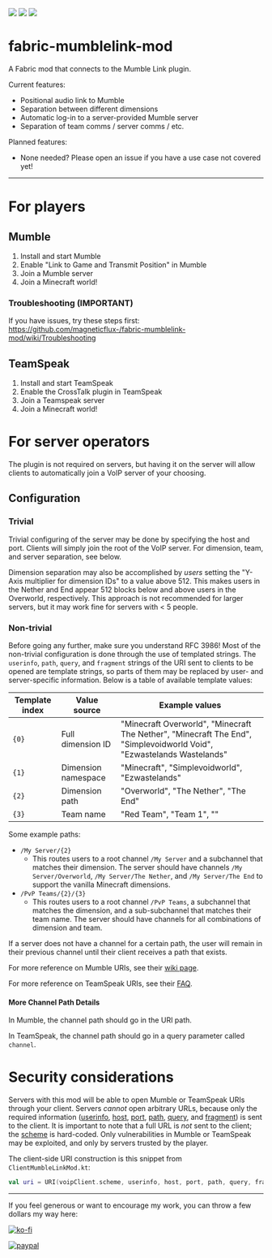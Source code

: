 [![](http://cf.way2muchnoise.eu/short_mumble-link-fabric_downloads.svg)](https://minecraft.curseforge.com/projects/mumble-link-fabric)
[![](http://cf.way2muchnoise.eu/versions/mumble-link-fabric_all.svg)](https://minecraft.curseforge.com/projects/mumble-link-fabric)
[![](http://cf.way2muchnoise.eu/packs/short_mumble-link-fabric.svg)](https://minecraft.curseforge.com/projects/mumble-link-fabric)

# fabric-mumblelink-mod
A Fabric mod that connects to the Mumble Link plugin.

Current features:
* Positional audio link to Mumble
* Separation between different dimensions
* Automatic log-in to a server-provided Mumble server
* Separation of team comms / server comms / etc.

Planned features:
* None needed? Please open an issue if you have a use case not covered yet!

---

# For players

## Mumble

1. Install and start Mumble
2. Enable "Link to Game and Transmit Position" in Mumble
3. Join a Mumble server
4. Join a Minecraft world!

### Troubleshooting (IMPORTANT)
If you have issues, try these steps first: https://github.com/magneticflux-/fabric-mumblelink-mod/wiki/Troubleshooting

## TeamSpeak

1. Install and start TeamSpeak
2. Enable the CrossTalk plugin in TeamSpeak
3. Join a Teamspeak server
4. Join a Minecraft world!

# For server operators

The plugin is not required on servers, but having it on the server will allow clients to automatically join a VoIP server of your choosing.

## Configuration

### Trivial
Trivial configuring of the server may be done by specifying the host and port. Clients will simply join the root of the VoIP server. For dimension, team, and server separation, see below.

Dimension separation may also be accomplished by _users_ setting the "Y-Axis multiplier for dimension IDs" to a value above 512. This makes users in the Nether and End appear 512 blocks below and above users in the Overworld, respectively. This approach is not recommended for larger servers, but it may work fine for servers with < 5 people.

### Non-trivial
Before going any further, make sure you understand RFC 3986! Most of the non-trivial configuration is done through the use of templated strings. The `userinfo`, `path`, `query`, and `fragment` strings of the URI sent to clients to be opened are template strings, so parts of them may be replaced by user- and server-specific information. Below is a table of available template values:

| Template index | Value source         | Example values |
| -------------- | -------------------- | -------------- |
| `{0}`          | Full dimension ID    | "Minecraft Overworld", "Minecraft The Nether", "Minecraft The End", "Simplevoidworld Void", "Ezwastelands Wastelands" |
| `{1}`          | Dimension namespace  | "Minecraft", "Simplevoidworld", "Ezwastelands" |
| `{2}`          | Dimension path       | "Overworld", "The Nether", "The End" |
| `{3}`          | Team name            | "Red Team", "Team 1", "" |

Some example paths:

- `/My Server/{2}`
  - This routes users to a root channel `/My Server` and a subchannel that matches their dimension. The server should have channels `/My Server/Overworld`, `/My Server/The Nether`, and `/My Server/The End` to support the vanilla Minecraft dimensions.
- `/PvP Teams/{2}/{3}`
  - This routes users to a root channel `/PvP Teams`, a subchannel that matches the dimension, and a sub-subchannel that matches their team name. The server should have channels for all combinations of dimension and team.

If a server does not have a channel for a certain path, the user will remain in their previous channel until their client receives a path that exists.

For more reference on Mumble URIs, see their [wiki page](https://wiki.mumble.info/wiki/Mumble_URL).

For more reference on TeamSpeak URIs, see their [FAQ](https://support.teamspeakusa.com/index.php?/Knowledgebase/Article/View/46/0/how-can-i-link-to-my-teamspeak-3-server-on-my-webpage).

#### More Channel Path Details

In Mumble, the channel path should go in the URI path.

In TeamSpeak, the channel path should go in a query parameter called `channel`.

# Security considerations

Servers with this mod will be able to open Mumble or TeamSpeak URIs through your client. Servers _cannot_ open arbitrary URLs, because only the required information ([userinfo](https://tools.ietf.org/html/rfc3986#section-3.2.1), [host](https://tools.ietf.org/html/rfc3986#section-3.2.2), [port](https://tools.ietf.org/html/rfc3986#section-3.2.3), [path](https://tools.ietf.org/html/rfc3986#section-3.3), [query](https://tools.ietf.org/html/rfc3986#section-3.4), and [fragment](https://tools.ietf.org/html/rfc3986#section-3.5)) is sent to the client. It is important to note that a full URL is _not_ sent to the client; the [scheme](https://tools.ietf.org/html/rfc3986#section-3.1) is hard-coded. Only vulnerabilities in Mumble or TeamSpeak may be exploited, and only by servers trusted by the player.

The client-side URI construction is this snippet from `ClientMumbleLinkMod.kt`:
```kotlin
val uri = URI(voipClient.scheme, userinfo, host, port, path, query, fragment)
```

---

If you feel generous or want to encourage my work, you can throw a few dollars my way here:

[![ko-fi](https://www.ko-fi.com/img/githubbutton_sm.svg)](https://ko-fi.com/L4L0XZWT)

[![paypal](https://www.paypalobjects.com/en_US/i/btn/btn_donate_LG.gif)](https://www.paypal.com/cgi-bin/webscr?cmd=_donations&business=SYSJUAMK9JVWC&currency_code=USD&source=url)
